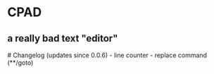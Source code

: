 <h1> CPAD </h1>
<h2> a really bad text "editor" </h2>
# Changelog (updates since 0.0.6)
- line counter
- replace command (**/goto)

